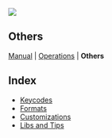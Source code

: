 ![](imgs/logo.png)

## Others

[Manual](manual) | [Operations](operations) | **Others**

## Index

* [Keycodes](https://paladin-t.github.io/bitty/keycodes.html)
* [Formats](https://paladin-t.github.io/bitty/formats.html)
* [Customizations](https://github.com/paladin-t/bitty/discussions/8)
* [Libs and Tips](https://github.com/paladin-t/bitty/discussions/categories/libs-and-tips)
